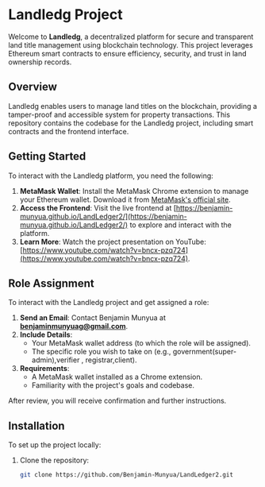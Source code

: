 # Landledg Project

Welcome to **Landledg**, a decentralized platform for secure and transparent land title management using blockchain technology. This project leverages Ethereum smart contracts to ensure efficiency, security, and trust in land ownership records.

## Overview

Landledg enables users to manage land titles on the blockchain, providing a tamper-proof and accessible system for property transactions. This repository contains the codebase for the Landledg project, including smart contracts and the frontend interface.

## Getting Started

To interact with the Landledg platform, you need the following:

1. **MetaMask Wallet**: Install the MetaMask Chrome extension to manage your Ethereum wallet. Download it from [MetaMask's official site](https://metamask.io/download.html).
2. **Access the Frontend**: Visit the live frontend at [https://benjamin-munyua.github.io/LandLedger2/](https://benjamin-munyua.github.io/LandLedger2/) to explore and interact with the platform.
3. **Learn More**: Watch the project presentation on YouTube: [https://www.youtube.com/watch?v=bncx-pzq724](https://www.youtube.com/watch?v=bncx-pzq724).

## Role Assignment

To interact with the Landledg project and get assigned a role:

1. **Send an Email**: Contact Benjamin Munyua at **benjaminmunyuag@gmail.com**.
2. **Include Details**:
   - Your MetaMask wallet address (to which the role will be assigned).
   - The specific role you wish to take on (e.g., government(super-admin),verifier , registrar,client).
3. **Requirements**:
   - A MetaMask wallet installed as a Chrome extension.
   - Familiarity with the project's goals and codebase.

After review, you will receive confirmation and further instructions.

## Installation

To set up the project locally:

1. Clone the repository:
   ```bash
   git clone https://github.com/Benjamin-Munyua/LandLedger2.git
